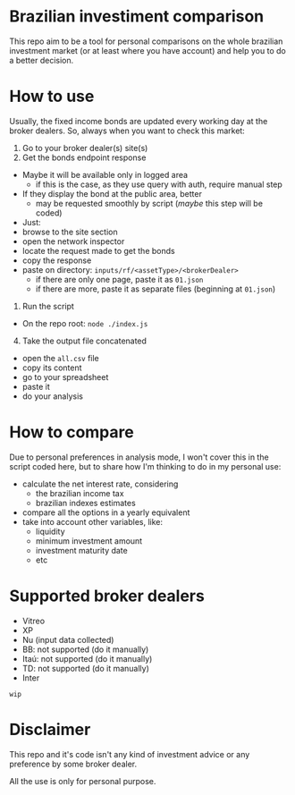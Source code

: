 # Brazilian investiment comparison
This repo aim to be a tool for personal comparisons on the whole brazilian investment market (or at least where you have account) and help you to do a better decision.

# How to use
Usually, the fixed income bonds are updated every working day at the broker dealers.
So, always when you want to check this market:

1. Go to your broker dealer(s) site(s)
2. Get the bonds endpoint response
- Maybe it will be available only in logged area
  - if this is the case, as they use query with auth, require manual step
- If they display the bond at the public area, better
  - may be requested smoothly by script (_maybe_ this step will be coded)
- Just:
 - browse to the site section
 - open the network inspector
 - locate the request made to get the bonds
 - copy the response
 - paste on directory: `inputs/rf/<assetType>/<brokerDealer>`
   - if there are only one page, paste it as `01.json`
   - if there are more, paste it as separate files (beginning at `01.json`)
1. Run the script
- On the repo root: `node ./index.js`
4. Take the output file concatenated
- open the `all.csv` file
- copy its content
- go to your spreadsheet
- paste it
- do your analysis

# How to compare
Due to personal preferences in analysis mode, I won't cover this in the script coded here, but to share how I'm thinking to do in my personal use:
- calculate the net interest rate, considering
  - the brazilian income tax
  - brazilian indexes estimates
- compare all the options in a yearly equivalent
- take into account other variables, like:
  - liquidity
  - minimum investment amount
  - investment maturity date
  - etc

# Supported broker dealers
- Vitreo
- XP
- Nu (input data collected)
- BB: not supported (do it manually)
- Itaú: not supported (do it manually)
- TD: not supported (do it manually)
- Inter

`wip`

# Disclaimer
This repo and it's code isn't any kind of investment advice or any preference by some broker dealer.

All the use is only for personal purpose.